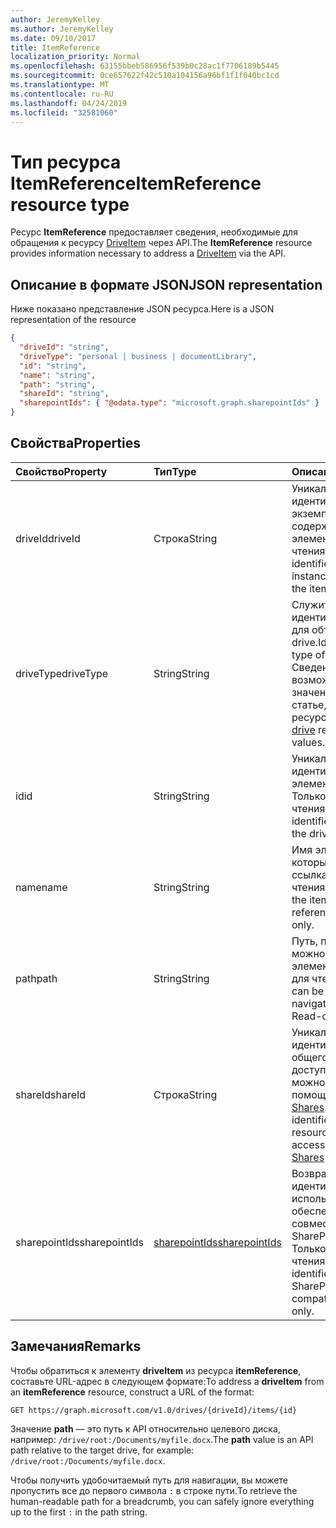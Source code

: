 ```yaml
---
author: JeremyKelley
ms.author: JeremyKelley
ms.date: 09/10/2017
title: ItemReference
localization_priority: Normal
ms.openlocfilehash: 63155bbeb586956f539b0c28ac1f7706189b5445
ms.sourcegitcommit: 0ce657622f42c510a104156a96bf1f1f040bc1cd
ms.translationtype: MT
ms.contentlocale: ru-RU
ms.lasthandoff: 04/24/2019
ms.locfileid: "32581060"
---
```

# <a name="itemreference-resource-type"></a><span data-ttu-id="51ecd-102">Тип ресурса ItemReference</span><span class="sxs-lookup"><span data-stu-id="51ecd-102">ItemReference resource type</span></span>

<span data-ttu-id="51ecd-103">Ресурс **ItemReference** предоставляет сведения, необходимые для обращения к ресурсу [DriveItem](driveitem.md) через API.</span><span class="sxs-lookup"><span data-stu-id="51ecd-103">The **ItemReference** resource provides information necessary to address a [DriveItem](driveitem.md) via the API.</span></span>

## <a name="json-representation"></a><span data-ttu-id="51ecd-104">Описание в формате JSON</span><span class="sxs-lookup"><span data-stu-id="51ecd-104">JSON representation</span></span>

<span data-ttu-id="51ecd-105">Ниже показано представление JSON ресурса.</span><span class="sxs-lookup"><span data-stu-id="51ecd-105">Here is a JSON representation of the resource</span></span>

<!-- {
  "blockType": "resource",
  "optionalProperties": [ "path", "shareId", "sharepointIds" ],
  "@odata.type": "microsoft.graph.itemReference"
}-->

```json
{
  "driveId": "string",
  "driveType": "personal | business | documentLibrary",
  "id": "string",
  "name": "string",
  "path": "string",
  "shareId": "string",
  "sharepointIds": { "@odata.type": "microsoft.graph.sharepointIds" }
}
```

## <a name="properties"></a><span data-ttu-id="51ecd-106">Свойства</span><span class="sxs-lookup"><span data-stu-id="51ecd-106">Properties</span></span>

| <span data-ttu-id="51ecd-107">Свойство</span><span class="sxs-lookup"><span data-stu-id="51ecd-107">Property</span></span>      | <span data-ttu-id="51ecd-108">Тип</span><span class="sxs-lookup"><span data-stu-id="51ecd-108">Type</span></span>              | <span data-ttu-id="51ecd-109">Описание</span><span class="sxs-lookup"><span data-stu-id="51ecd-109">Description</span></span>
|:--------------|:------------------|:-----------------------------------------
| <span data-ttu-id="51ecd-110">driveId</span><span class="sxs-lookup"><span data-stu-id="51ecd-110">driveId</span></span>       | <span data-ttu-id="51ecd-111">Строка</span><span class="sxs-lookup"><span data-stu-id="51ecd-111">String</span></span>            | <span data-ttu-id="51ecd-p101">Уникальный идентификатор экземпляра диска, содержащего элемент. Только для чтения.</span><span class="sxs-lookup"><span data-stu-id="51ecd-p101">Unique identifier of the drive instance that contains the item. Read-only.</span></span>
| <span data-ttu-id="51ecd-114">driveType</span><span class="sxs-lookup"><span data-stu-id="51ecd-114">driveType</span></span>     | <span data-ttu-id="51ecd-115">String</span><span class="sxs-lookup"><span data-stu-id="51ecd-115">String</span></span>            | <span data-ttu-id="51ecd-116">Служит для идентификации типа для объекта drive.</span><span class="sxs-lookup"><span data-stu-id="51ecd-116">Identifies the type of drive.</span></span> <span data-ttu-id="51ecd-117">Сведения о возможных значениях см. в статье, посвященной ресурсу [drive][].</span><span class="sxs-lookup"><span data-stu-id="51ecd-117">See [drive][] resource for values.</span></span>
| <span data-ttu-id="51ecd-118">id</span><span class="sxs-lookup"><span data-stu-id="51ecd-118">id</span></span>            | <span data-ttu-id="51ecd-119">String</span><span class="sxs-lookup"><span data-stu-id="51ecd-119">String</span></span>            | <span data-ttu-id="51ecd-p103">Уникальный идентификатор элемента на диске. Только для чтения.</span><span class="sxs-lookup"><span data-stu-id="51ecd-p103">Unique identifier of the item in the drive. Read-only.</span></span>
| <span data-ttu-id="51ecd-122">name</span><span class="sxs-lookup"><span data-stu-id="51ecd-122">name</span></span>          | <span data-ttu-id="51ecd-123">String</span><span class="sxs-lookup"><span data-stu-id="51ecd-123">String</span></span>            | <span data-ttu-id="51ecd-p104">Имя элемента, на который направлена ссылка. Только для чтения.</span><span class="sxs-lookup"><span data-stu-id="51ecd-p104">The name of the item being referenced. Read-only.</span></span>
| <span data-ttu-id="51ecd-126">path</span><span class="sxs-lookup"><span data-stu-id="51ecd-126">path</span></span>          | <span data-ttu-id="51ecd-127">String</span><span class="sxs-lookup"><span data-stu-id="51ecd-127">String</span></span>            | <span data-ttu-id="51ecd-p105">Путь, по которому можно перейти к элементу. Только для чтения.</span><span class="sxs-lookup"><span data-stu-id="51ecd-p105">Path that can be used to navigate to the item. Read-only.</span></span>
| <span data-ttu-id="51ecd-130">shareId</span><span class="sxs-lookup"><span data-stu-id="51ecd-130">shareId</span></span>       | <span data-ttu-id="51ecd-131">Строка</span><span class="sxs-lookup"><span data-stu-id="51ecd-131">String</span></span>            | <span data-ttu-id="51ecd-132">Уникальный идентификатор общего ресурса, доступ к которому можно получить с помощью API [Shares][].</span><span class="sxs-lookup"><span data-stu-id="51ecd-132">A unique identifier for a shared resource that can be accessed via the [Shares][] API.</span></span>
| <span data-ttu-id="51ecd-133">sharepointIds</span><span class="sxs-lookup"><span data-stu-id="51ecd-133">sharepointIds</span></span> | <span data-ttu-id="51ecd-134">[sharepointIds][]</span><span class="sxs-lookup"><span data-stu-id="51ecd-134">[sharepointIds][]</span></span> | <span data-ttu-id="51ecd-p106">Возвращает идентификаторы, использующиеся для обеспечения совместимости с SharePoint REST. Только для чтения.</span><span class="sxs-lookup"><span data-stu-id="51ecd-p106">Returns identifiers useful for SharePoint REST compatibility. Read-only.</span></span>

[drive]: ../resources/drive.md
[sharepointIds]: ../resources/sharepointids.md
[Shares]: ../api/shares-get.md

## <a name="remarks"></a><span data-ttu-id="51ecd-140">Замечания</span><span class="sxs-lookup"><span data-stu-id="51ecd-140">Remarks</span></span>

<span data-ttu-id="51ecd-141">Чтобы обратиться к элементу **driveItem** из ресурса **itemReference**, составьте URL-адрес в следующем формате:</span><span class="sxs-lookup"><span data-stu-id="51ecd-141">To address a **driveItem** from an **itemReference** resource, construct a URL of the format:</span></span>

```http
GET https://graph.microsoft.com/v1.0/drives/{driveId}/items/{id}
```

<span data-ttu-id="51ecd-142">Значение **path** — это путь к API относительно целевого диска, например: `/drive/root:/Documents/myfile.docx`.</span><span class="sxs-lookup"><span data-stu-id="51ecd-142">The **path** value is an API path relative to the target drive, for example: `/drive/root:/Documents/myfile.docx`.</span></span>

<span data-ttu-id="51ecd-143">Чтобы получить удобочитаемый путь для навигации, вы можете пропустить все до первого символа `:` в строке пути.</span><span class="sxs-lookup"><span data-stu-id="51ecd-143">To retrieve the human-readable path for a breadcrumb, you can safely ignore everything up to the first `:` in the path string.</span></span>

<!-- uuid: 8fcb5dbc-d5aa-4681-8e31-b001d5168d79
2015-10-25 14:57:30 UTC -->
<!-- {
  "type": "#page.annotation",
  "description": "ItemReference returns a pointer to another item.",
  "section": "documentation",
  "suppressions": [
    "Warning: /api-reference/v1.0/resources/itemreference.md:
      Found potential enums in resource example that weren't defined in a table:(personal,business,documentLibrary) are in resource, but () are in table"
  ],
  "tocPath": "Resources/ItemReference"
} -->
